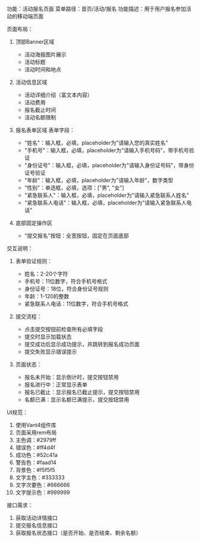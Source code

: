 功能：活动报名页面
菜单路径：首页/活动/报名
功能描述：用于用户报名参加活动的移动端页面

页面布局：
1. 顶部Banner区域
   - 活动海报图片展示
   - 活动标题
   - 活动时间和地点

2. 活动信息区域
   - 活动详细介绍（富文本内容）
   - 活动费用
   - 报名截止时间
   - 活动名额限制

3. 报名表单区域
   表单字段：
   - "姓名"：输入框，必填，placeholder为"请输入您的真实姓名"
   - "手机号"：输入框，必填，placeholder为"请输入手机号码"，带手机号验证
   - "身份证号"：输入框，必填，placeholder为"请输入身份证号码"，带身份证号验证
   - "年龄"：输入框，必填，placeholder为"请输入年龄"，数字类型
   - "性别"：单选框，必填，选项：["男", "女"]
   - "紧急联系人"：输入框，必填，placeholder为"请输入紧急联系人姓名"
   - "紧急联系人电话"：输入框，必填，placeholder为"请输入紧急联系人电话"

4. 底部固定操作区
   - "提交报名"按钮：全宽按钮，固定在页面底部

交互说明：
1. 表单验证规则：
   - 姓名：2-20个字符
   - 手机号：11位数字，符合手机号格式
   - 身份证号：18位，符合身份证号规则
   - 年龄：1-120的整数
   - 紧急联系人电话：11位数字，符合手机号格式

2. 提交流程：
   - 点击提交按钮前检查所有必填字段
   - 提交时显示加载状态
   - 提交成功后显示成功提示，并跳转到报名成功页面
   - 提交失败显示错误提示

3. 页面状态：
   - 报名未开始：显示倒计时，提交按钮禁用
   - 报名进行中：正常显示表单
   - 报名已截止：显示报名已截止提示，提交按钮禁用
   - 名额已满：显示名额已满提示，提交按钮禁用

UI规范：
1. 使用Vant4组件库
2. 页面采用rem布局
3. 主色调：#2979ff
4. 错误色：#ff4d4f
5. 成功色：#52c41a
6. 警告色：#faad14
7. 背景色：#f5f5f5
8. 文字主色：#333333
9. 文字次要色：#666666
10. 文字提示色：#999999

接口需求：
1. 获取活动详情接口
2. 提交报名信息接口
3. 获取报名状态接口（是否开始、是否结束、剩余名额） 